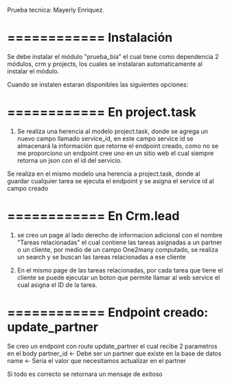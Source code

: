 Prueba tecnica: Mayerly Enriquez.

============
Instalación
============ 
Se debe instalar el módulo "prueba_bia" el cual tiene como dependencia 2 módulos, crm y projects, los cuales se instalaran automaticamente al
instalar el módulo.

Cuando se instalen estaran disponibles las siguientes opciones: 

============
En project.task
============

1. Se realiza una herencia al modelo project.task, donde se agrega un nuevo campo llamado service_id, en este campo service id se almacenará
la información que retorne el endpoint creado, como no se me proporciono un endpoint cree uno en un sitio web el cual siempre retorna
un json con el id del servicio.

Se realiza en el mismo modelo una herencia a project.task, donde al guardar cualquier tarea se ejecuta el endpoint y se asigna el service id al 
campo creado

============
En Crm.lead
============

1. se creo un page al lado derecho de informacion adicional con el nombre "Tareas relacionadas" el cual contiene las tareas asignadas a un partner o un cliente, por medio de un campo One2many computado, se realiza un search y se buscan las tareas relacionadas a ese cliente

2. En el mismo page de las tareas relacionadas, por cada tarea que tiene el cliente se puede ejecutar un boton que permite llamar al web service
el cual asigna el ID de la tarea.


============
Endpoint creado: update_partner
============

Se creo un endpoint con route update_partner el cual recibe 2 parametros en el body
partner_id <- Debe ser un partner que existe en la base de datos
name <- Seria el valor que necesitamos actualizar en el partner

Si todo es correcto se retornara un mensaje de exitoso
